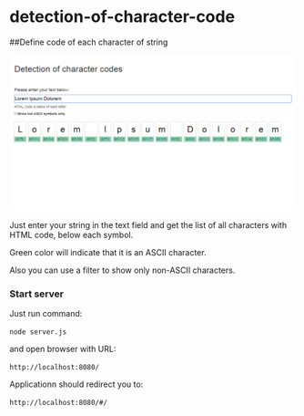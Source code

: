 # detection-of-character-code

##Define code of each character of string

![Screenshot](https://github.com/alekskorovin/detection-of-character-code/blob/master/screenshot.png)

Just enter your string in the text field and get the list of all characters with HTML code, below each symbol.

Green color will indicate that it is an ASCII character.

Also you can use a filter to show only non-ASCII characters.

### Start server

Just run command:

``node server.js``

and open browser with URL:

``http://localhost:8080/``

Applicationn should redirect you to:

``http://localhost:8080/#/``
